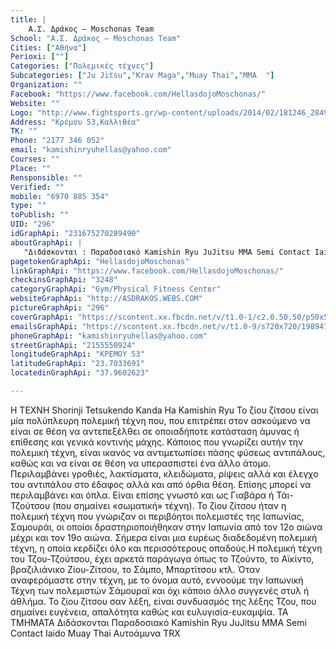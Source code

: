 ```yaml
---
title: |
    Α.Σ. Δράκος – Moschonas Team
School: "Α.Σ. Δράκος – Moschonas Team"
Cities: ["Αθήνα"]
Perioxi: [""]
Categories: ["Πολεμικές τέχνες"]
Subcategories: ["Ju Jitsu","Krav Maga","Muay Thai","MMA  "]
Organization: ""
Facebook: "https://www.facebook.com/HellasdojoMoschonas/"
Website: ""
Logo: "http://www.fightsports.gr/wp-content/uploads/2014/02/181246_284930598319706_1294105599_n.jpg"
Address: "Κρέμου 53,Καλλιθέα"
TK: ""
Phone: "2177 346 052"
email: "kamishinryuhellas@yahoo.com"
Courses: ""
Place: ""
Rensponsible: ""
Verified: ""
mobile: "6970 885 354"
type: ""
toPublish: ""
UID: "296"
idGraphApi: "231675270289490"
aboutGraphApi: | 
   "Διδάσκονται : Παραδοσιακό Kamishin Ryu JuJitsu ΜΜΑ Semi Contact Ιaido Muay Thai Αυτοάμυνα TRX Personal Training "
pagetokenGraphApi: "HellasdojoMoschonas"
linkGraphApi: "https://www.facebook.com/HellasdojoMoschonas/"
checkinsGraphApi: "3248"
categoryGraphApi: "Gym/Physical Fitness Center"
websiteGraphApi: "http://ASDRAKOS.WEBS.COM"
pictureGraphApi: "296"
coverGraphApi: "https://scontent.xx.fbcdn.net/v/t1.0-1/c2.0.50.50/p50x50/1779727_231676530289364_1546366010_n.jpg?oh=df1f19c725fe3498880bb113da781749&amp;oe=5B0976FA"
emailsGraphApi: "https://scontent.xx.fbcdn.net/v/t1.0-9/s720x720/19894763_531855160271498_3467378968531167_n.jpg?oh=56c3535303d29bf77a6650e33a34e22f&amp;oe=5B4BE8B7"
phoneGraphApi: "kamishinryuhellas@yahoo.com"
streetGraphApi: "2155550924"
longitudeGraphApi: "ΚΡΕΜΟΥ 53"
latitudeGraphApi: "23.7033691"
locatedinGraphApi: "37.9602623"

---
```


Η ΤΕΧΝΗ Shorinji Tetsukendo Kanda Ha Kamishin Ryu To ζίου ζίτσου είναι μία πολύπλευρη πολεμική τέχνη που, που επιτρέπει στον ασκούμενο να είναι σε θέση να αντεπεξέλθει σε οποιαδήποτε κατάσταση άμυνας ή επίθεσης και γενικά κοντινής μάχης. Κάποιος που γνωρίζει αυτήν την πολεμική τέχνη, είναι ικανός να αντιμετωπίσει πάσης φύσεως αντιπάλους, καθώς και να είναι σε θέση να υπερασπιστεί ένα άλλο άτομο. Περιλαμβάνει γροθιές, λακτίσματα, κλειδώματα, ρίψεις αλλά και έλεγχο του αντιπάλου στο έδαφος αλλά και από όρθια θέση. Επίσης μπορεί να περιλαμβάνει και όπλα. Είναι επίσης γνωστό και ως Γιαβάρα ή Τάι-Τζούτσου (που σημαίνει «σωματική» τέχνη). Το ζίου ζίτσου ήταν η πολεμική τέχνη που γνώριζαν οι περιβόητοι πολεμιστές της Ιαπωνίας, Σαμουράι, οι οποίοι δραστηριοποιήθηκαν στην Ιαπωνία από τον 12ο αιώνα μέχρι και τον 19ο αιώνα. Σήμερα είναι μια ευρέως διαδεδομένη πολεμική τέχνη, η οποία κερδίζει όλο και περισσότερους οπαδούς.Η πολεμική τέχνη του Τζου-Τζούτσου, έχει αρκετά παράγωγα όπως το Τζούντο, το Αϊκίντο, βραζιλιάνικο Ζίου-Ζίτσου, το Σάμπο, Μπαρτίτσου κτλ. Όταν αναφερόμαστε στην τέχνη, με το όνομα αυτό, εννοούμε την Ιαπωνική Τέχνη των πολεμιστών Σάμουραϊ και όχι κάποιο άλλο συγγενές στυλ ή άθλήμα. Το ζίου ζίτσου σαν λέξη, είναι συνδυασμός της λέξης Τζου, που σημαίνει ευγένεια, απαλότητα καθώς και ευλυγισία-ευκαμψία. ΤΑ ΤΜΗΜΑΤΑ Διδάσκονται Παραδοσιακό Kamishin Ryu JuJitsu ΜΜΑ Semi Contact Iaido Muay Thai Αυτοάμυνα TRX

